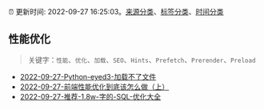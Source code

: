 :alarm_clock: 更新时间: 2022-09-27 16:25:03。[来源分类](../README.md)、[标签分类](../TAGS.md)、[时间分类](../TIMELINE.md)

## 性能优化


> 关键字：`性能`、`优化`、`加载`、`SEO`、`Hints`、`Prefetch`、`Prerender`、`Preload`



- [2022-09-27-Python-eyed3-加载不了文件](https://www.v2ex.com/t/883363) 
- [2022-09-27-前端性能优化到底该怎么做（上）](https://toutiao.io/k/6ej9er2) 
- [2022-09-27-推荐-1.8w-字的-SQL-优化大全](https://toutiao.io/k/tz7p6nl) 